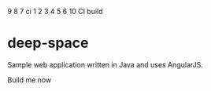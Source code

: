  9 8 7 ci 1 2 3 4 5 6 10
CI build

# deep-space
Sample web application written in Java and uses AngularJS.

Build me now
